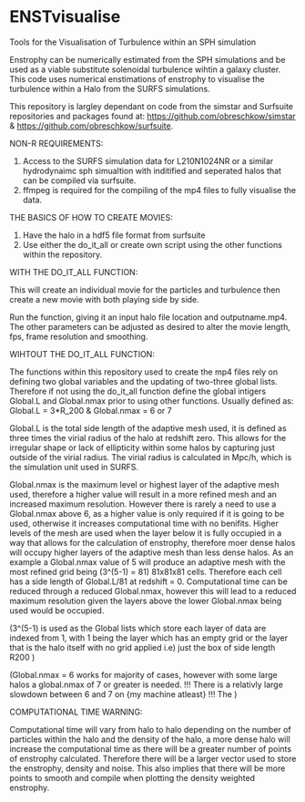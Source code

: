 # ENSTvisualise
Tools for the Visualisation of Turbulence within an SPH simulation

Enstrophy can be numerically estimated from the SPH simulations and be used as a viable substitute solenoidal turbulence wihtin a galaxy cluster. 
This code uses numerical enstimations of enstrophy to visualise the turbulence within a Halo from the SURFS simulations.

This repository is largley dependant on code from the simstar and Surfsuite repositories and packages found at: 
https://github.com/obreschkow/simstar & https://github.com/obreschkow/surfsuite.




NON-R REQUIREMENTS:


1. Access to the SURFS simulation data for L210N1024NR or a similar hydrodynaimc sph simualtion with inditified and seperated halos that can be compiled via surfsuite.
2. ffmpeg is required for the compiling of the mp4 files to fully visualise the data. 


THE BASICS OF HOW TO CREATE MOVIES:

1. Have the halo in a hdf5 file format from surfsuite
2. Use either the do_it_all or create own script using the other functions within the repository. 


  WITH THE DO_IT_ALL FUNCTION:
  
  
This will create an individual movie for the particles and turbulence then create a new movie with both playing side by side. 

Run the function, giving it an input halo file location and outputname.mp4. 
The other parameters can be adjusted as desired to alter the movie length, fps, frame resolution and smoothing. 



  WIHTOUT THE DO_IT_ALL FUNCTION:
  
  
The functions within this repository used to create the mp4 files rely on defining two global variables and the updating of two-three global lists. Therefore if not using the do_it_all function define the global intigers Global.L and Global.nmax prior to using other functions. 
Usually defined as:  Global.L = 3*R_200 & Global.nmax = 6 or 7


Global.L is the total side length of the adaptive mesh used, it is defined as three times the virial radius of the halo at redshift zero. This allows for the irregular shape or lack of ellipticity within some halos by capturing just outside of the virial radius. The virial radius is calculated in Mpc/h, which is the simulation unit used in SURFS. 

Global.nmax is the maximum level or highest layer of the adaptive mesh used, therefore a higher value will result in a more refined mesh and an increased maximum resolution. However there is rarely a need to use a Global.nmax above 6, as a higher value is only required if it is going to be used, otherwise it increases computational time with no benifits. Higher levels of the mesh are used when the layer below it is fully occupied in a way that allows for the calculation of enstrophy, therefore moer dense halos will occupy higher layers of the adaptive mesh than less dense halos. 
As an example a Global.nmax value of 5 will produce an adaptive mesh with the most refined grid being (3^(5-1) = 81) 81x81x81 cells. Therefore each cell has a side length of Global.L/81 at redshift = 0. 
Computational time can be reduced through a reduced Global.nmax, however this will lead to a reduced maximum resolution given the layers above the lower Global.nmax being used would be occupied. 

(3^(5-1) is used as the Global lists which store each layer of data are indexed from 1, with 1 being the layer which has an empty grid or the layer that is the halo itself with no grid applied i.e) just the box of side length R200 )

(Global.nmax = 6 works for majority of cases, however with some large halos a global.nmax of 7 or greater is needed. 
!!! There is a relativly large slowdown between 6 and 7 on {my machine atleast} !!! 
The
)


  COMPUTATIONAL TIME WARNING: 


Computational time will vary from halo to halo depending on the number of particles within the halo and the density of the halo, a more dense halo will increase the computational time as there will be a greater number of points of enstrophy calculated. Therefore there will be a larger vector used to store the enstrophy, density and noise. This also implies that there will be more points to smooth and compile when plotting the density weighted enstrophy. 


